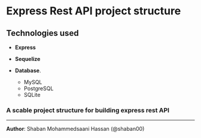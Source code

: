 # Express Rest API project structure

## Technologies used

- **Express**

- **Sequelize**


- **Database**. 
    - MySQL
    - PostgreSQL
    - SQLite

### A scable project structure for building express rest API
---


**Author**: Shaban Mohammedsaani Hassan (@shaban00)
